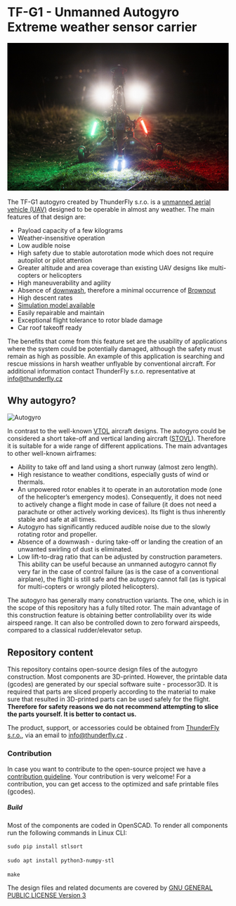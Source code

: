 # TF-G1 - Unmanned Autogyro Extreme weather sensor carrier  

![TF-G1 front view in night](./docs/img/TF-G1_night_front.jpg)

The TF-G1 autogyro created by ThunderFly s.r.o. is a [unmanned aerial vehicle (UAV)](https://en.wikipedia.org/wiki/Unmanned_aerial_vehicle) designed to be operable in almost any weather.
The main features of that design are:

  * Payload capacity of a few kilograms
  * Weather-insensitive operation
  * Low audible noise
  * High safety due to stable autorotation mode which does not require autopilot or pilot attention
  * Greater altitude and area coverage than existing UAV designs  like multi-copters or helicopters
  * High maneuverability and agility
  * Absence of [downwash](https://en.wikipedia.org/wiki/Downwash), therefore a minimal occurrence of [Brownout](https://en.wikipedia.org/wiki/Brownout_(aeronautics))
  * High descent rates
  * [Simulation model available](https://github.com/ThunderFly-aerospace/FlightGear-TF-G1)
  * Easily repairable and maintain
  * Exceptional flight tolerance to rotor blade damage
  * Car roof takeoff ready

The benefits that come from this feature set are the usability of applications where the system could be potentially damaged, although the safety must remain as high as possible.  An example of this application is searching and rescue missions in harsh weather unflyable by conventional aircraft. For additional information contact ThunderFly s.r.o. representative at info@thunderfly.cz

## Why autogyro? 

![Autogyro](https://imgs.xkcd.com/comics/autogyros.png)

In contrast to the well-known [VTOL](https://en.wikipedia.org/wiki/VTOL) aircraft designs. The autogyro could be considered a short take-off and vertical landing aircraft ([STOVL](https://en.wikipedia.org/wiki/STOVL)). Therefore it is suitable for a wide range of different applications. The main advantages to other well-known airframes: 

* Ability to take off and land using a short runway (almost zero length).
* High resistance to weather conditions, especially gusts of wind or thermals.
* An unpowered rotor enables it to operate in an autorotation mode (one of the helicopter’s emergency modes). Consequently, it does not need to actively change a flight mode in case of failure (it does not need a parachute or other actively working devices). Its flight is thus inherently stable and safe at all times.
* Autogyro has significantly reduced audible noise due to the slowly rotating rotor and propeller. 
* Absence of a downwash - during take-off or landing the creation of an unwanted swirling of dust is eliminated.
* Low lift-to-drag ratio that can be adjusted by construction parameters. This ability can be useful because an unmanned autogyro cannot fly very far in the case of control failure (as is the case of a conventional airplane), the flight is still safe and the autogyro cannot fall (as is typical for multi-copters or wrongly piloted helicopters).

The autogyro has generally many construction variants. The one, which is in the scope of this repository has a fully tilted rotor. The main advantage of this construction feature is obtaining better controllability over its wide airspeed range. It can also be controlled down to zero forward airspeeds, compared to a classical rudder/elevator setup.

## Repository content

This repository contains open-source design files of the autogyro construction. Most components are 3D-printed. However, the printable data (gcodes) are generated by our special software suite - processor3D. It is required that parts are sliced properly according to the material to make sure that resulted in 3D-printed parts can be used safely for the flight. **Therefore for safety reasons we do not recommend attempting to slice the parts yourself. It is better to contact us.**

The product, support, or accessories could be obtained from [ThunderFly s.r.o.](https://www.thunderfly.cz/), via an email to info@thunderfly.cz . 

### Contribution

In case you want to contribute to the open-source project we have a [contribution guideline](https://github.com/ThunderFly-aerospace/TF-G2/blob/4s/CONTRIBUTING.md). Your contribution is very welcome! For a contribution, you can get access to the optimized and safe printable files (gcodes).

##### Build

Most of the components are coded in OpenSCAD. To render all components run the following commands in Linux CLI:

    sudo pip install stlsort

    sudo apt install python3-numpy-stl

    make

The design files and related documents are covered by [GNU GENERAL PUBLIC LICENSE Version 3](https://www.gnu.org/licenses/gpl-3.0.en.html)


